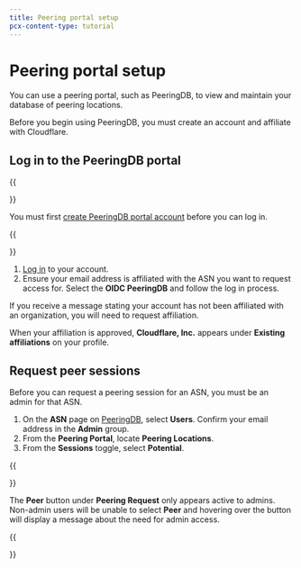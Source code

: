 ```yaml
---
title: Peering portal setup
pcx-content-type: tutorial
---
```


# Peering portal setup

You can use a peering portal, such as PeeringDB, to view and maintain your database of peering locations. 

Before you begin using PeeringDB, you must create an account and affiliate with Cloudflare.

## Log in to the PeeringDB portal

{{<Aside type="note">}}

You must first [create PeeringDB portal account](https://www.peeringdb.com/register) before you can log in.

{{</Aside>}}

1. [Log in](https://www.peeringdb.com/account/login/?next=/register) to your account.
2. Ensure your email address is affiliated with the ASN you want to request access for.
Select the **OIDC PeeringDB** and follow the log in process.

If you receive a message stating your account has not been affiliated with an organization, you will need to request affiliation.

When your affiliation is approved, **Cloudflare, Inc.** appears under **Existing affiliations** on your profile.

## Request peer sessions

Before you can request a peering session for an ASN, you must be an admin for that ASN. 

1. On the **ASN** page on [PeeringDB](https://www.peeringdb.com/), select **Users**. Confirm your email address in the **Admin** group.
2. From the **Peering Portal**, locate **Peering Locations**.
3. From the **Sessions** toggle, select **Potential**.

{{<Aside type="note">}}

The **Peer** button under **Peering Request** only appears active to admins. Non-admin users will be unable to select **Peer** and hovering over the button will display a message about the need for admin access.

{{</Aside>}}